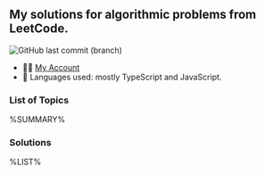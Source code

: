 ## My solutions for algorithmic problems from LeetCode.

![GitHub last commit (branch)](https://img.shields.io/github/last-commit/koshacha/leetcode/main?style=for-the-badge&logo=leetcode)

- 👨‍💻 [My Account](https://leetcode.com/koshacha/)
- 🚀 Languages used: mostly TypeScript and JavaScript.

### List of Topics

%SUMMARY%

### Solutions

%LIST%
